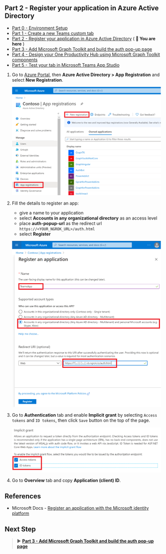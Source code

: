## Part 2 - Register your application in Azure Active Directory

- [Part 0 - Environment Setup](00-Setup.md) 
- [Part 1 - Create a new Teams custom tab](01-Create_Teams_tab.md) 
- [Part 2 - Register your application in Azure Active Directory](02-Register_your_app_in_Azure_AD.md) ( **📍 You are here** )
- [Part 3 - Add Microsoft Graph Toolkit and build the auth pop-up page](03-Initialize_MGT_and_auth_page.md)
- [Part 4 - Design your One Productivity Hub using Microsoft Graph Toolkit components](04-Design_your_tab_using_MGT_components.md)
- [Part 5 - Test your tab in Microsoft Teams App Studio](05-Test_your_tab.md)

1. Go to [Azure Portal](https://portal.azure.com), then **Azure Active Directory > App Registration** and select **New Registration**.

   ![AAD Registration](Images/AADRegistration-01.PNG) 

1. Fill the details to register an app:
   * give a name to your application
   * select **Accounts in any organizational directory** as an access level
   * place **auth-popup-url** as the redirect url `https://<YOUR_NGROK_URL>/auth.html`
   * select **Register**
   
    ![AAD Registration](Images/AADRegistration-02.PNG) 

1. Go to **Authentication** tab and enable **Implicit grant** by selecting `Access tokens` and `ID tokens`, then click `Save` button on the top of the page.

   ![AAD Registration](Images/AADRegistration-03.PNG) 
   
1. Go to **Overview** tab and copy **Application (client) ID**.

## References
- Microsoft Docs - [Register an application with the Microsoft identity platform](https://cda.ms/1Jk)

## Next Step
> ▶️ **[Part 3 - Add Microsoft Graph Toolkit and build the auth pop-up page](03-Initialize_MGT_and_auth_page.md)**
